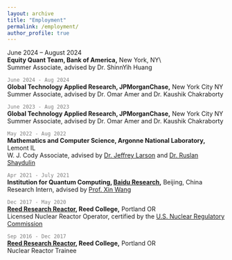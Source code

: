 ```yaml
---
layout: archive
title: "Employment"
permalink: /employment/
author_profile: true
---
```


<!-- <code style="color : Grey">June 2024 - Aug 2024</code>\
**Equity Quant Team, Bank of America,** New York City NY\
Summer Associate, advised by Dr. ShinnYih Huang -->

June 2024 – August 2024\
**Equity Quant Team, Bank of America,** New York, NY\  
Summer Associate, advised by Dr. ShinnYih Huang

<code style="color : Grey">June 2024 - Aug 2024</code>\
**Global Technology Applied Research, JPMorganChase,** New York City NY\
Summer Associate, advised by Dr. Omar Amer and Dr. Kaushik Chakraborty

<code style="color : Grey">June 2023 - Aug 2023</code>\
**Global Technology Applied Research, JPMorganChase,** New York City NY\
Summer Associate, advised by Dr. Omar Amer and Dr. Kaushik Chakraborty

<code style="color : Grey">May 2022 - Aug 2022</code>\
**Mathematics and Computer Science, Argonne National Laboratory,** Lemont IL\
W. J. Cody Associate, advised by [Dr. Jeffrey Larson](https://www.anl.gov/profile/jeffrey-m-larson) and [Dr. Ruslan Shaydulin](https://shaydul.in/)

<code style="color : Grey">Apr 2021 - July 2021</code>\
**Institution for Quantum Computing, [Baidu Research](http://research.baidu.com/Index),** Beijing, China\
Research Intern, advised by [Prof. Xin Wang](https://www.xinwang.info/)

<code style="color : Grey">Dec 2017 - May 2020</code>\
**[Reed Research Reactor](https://reactor.reed.edu/index.html), Reed College,** Portland OR\
Licensed Nuclear Reactor Operator, certified by the [U.S. Nuclear Regulatory Commission](https://www.nrc.gov/)

<code style="color : Grey">Sep 2016 - Dec 2017</code>\
**[Reed Research Reactor](https://reactor.reed.edu/index.html), Reed College,** Portland OR\
Nuclear Reactor Trainee

<!-- <code style="color : Grey">June 2023 - Aug 2023</code>\
**JPMorganChase,** New York City NY\
*Summer Associate, Global Technology Applied Research*\
$\textcolor{grey}{Advised by Dr. Omar Amer and Kaushik Chakraborty}$


<code style="color : Grey">June 2023 - Aug 2023</code>\
**JPMorganChase,** New York City NY\
*Summer Associate, Global Technology Applied Research*\
$\textcolor{grey}{Advised by Dr. Omar Amer and Kaushik Chakraborty}$


<code style="color : Grey">May 2022 - Aug 2022</code>\
**Argonne National Laboratory,** Lemont IL\
*W. J. Cody Associate, Mathematics and Computer Science*\
Advised by [Dr. Jeffrey Larson](https://www.anl.gov/profile/jeffrey-m-larson) and [Dr. Ruslan Shaydulin](https://shaydul.in/)


<code style="color : Grey">Apr 2021 - July 2021</code>\
**[Baidu Research](http://research.baidu.com/Index),** Beijing, China\
*Research Intern, Institution for Quantum Computing*\
Advised by [Dr. Xin Wang](https://www.xinwang.info/)


<code style="color : Grey">Dec 2017 - May 2020</code>\
**[Reed Reactor Facility](https://reactor.reed.edu/index.html), Reed College** Portland OR\
*Licensed Nuclear Reactor Operator*\
Certified by the [The U.S. Nuclear Regulatory Commission](https://www.nrc.gov/)


<code style="color : Grey">Sep 2016 - Dec 2017</code>\
**[Reed Reactor Facility](https://reactor.reed.edu/index.html), Reed College** Portland OR\
Nuclear Reactor Trainee -->
